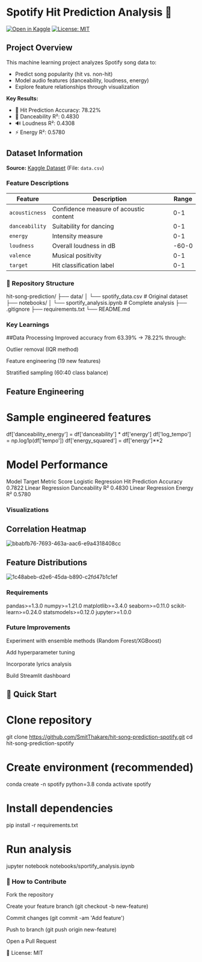 # Spotify Hit Prediction Analysis 🎵

[![Open in Kaggle](https://kaggle.com/static/images/open-in-kaggle.svg)](https://www.kaggle.com/code/rajg28/sportify-data-analysis)
[![License: MIT](https://img.shields.io/badge/License-MIT-yellow.svg)](https://opensource.org/licenses/MIT)

## Project Overview
This machine learning project analyzes Spotify song data to:
- Predict song popularity (hit vs. non-hit)
- Model audio features (danceability, loudness, energy)
- Explore feature relationships through visualization

**Key Results:**
- 🎯 Hit Prediction Accuracy: 78.22%
- 💃 Danceability R²: 0.4830
- 🔊 Loudness R²: 0.4308
- ⚡ Energy R²: 0.5780

## Dataset Information
**Source:** [Kaggle Dataset](https://www.kaggle.com/code/rajg28/sportify-data-analysis) (File: `data.csv`)

### Feature Descriptions
| Feature | Description | Range |
|---------|-------------|-------|
| `acousticness` | Confidence measure of acoustic content | 0-1 |
| `danceability` | Suitability for dancing | 0-1 |
| `energy` | Intensity measure | 0-1 |
| `loudness` | Overall loudness in dB | -60-0 |
| `valence` | Musical positivity | 0-1 |
| `target` | Hit classification label | 0-1 |

### 📂 Repository Structure
hit-song-prediction/
├── data/
│   └── spotify_data.csv       # Original dataset
├── notebooks/
│   └── sportify_analysis.ipynb # Complete analysis
├── .gitignore
├── requirements.txt
└── README.md


### Key Learnings
##Data Processing
Improved accuracy from 63.39% → 78.22% through:

Outlier removal (IQR method)

Feature engineering (19 new features)

Stratified sampling (60:40 class balance)

## Feature Engineering
# Sample engineered features
df['danceability_energy'] = df['danceability'] * df['energy']
df['log_tempo'] = np.log1p(df['tempo'])
df['energy_squared'] = df['energy']**2

# Model Performance
Model	Target	Metric	Score
Logistic Regression	Hit Prediction	Accuracy	0.7822
Linear Regression	Danceability	R²	0.4830
Linear Regression	Energy	R²	0.5780

### Visualizations
## Correlation Heatmap
![bbabfb76-7693-463a-aac6-e9a4318408cc](https://github.com/user-attachments/assets/cc720d37-e481-4b3b-9f73-3bad65cf83d5)

## Feature Distributions
![1c48abeb-d2e6-45da-b890-c2fd47b1c1ef](https://github.com/user-attachments/assets/80989320-4de3-4bdc-bfd7-466d7e003e0b)


### Requirements
pandas>=1.3.0
numpy>=1.21.0
matplotlib>=3.4.0
seaborn>=0.11.0
scikit-learn>=0.24.0
statsmodels>=0.12.0
jupyter>=1.0.0

### Future Improvements
Experiment with ensemble methods (Random Forest/XGBoost)

Add hyperparameter tuning

Incorporate lyrics analysis

Build Streamlit dashboard



## 🚀 Quick Start
# Clone repository
git clone https://github.com/SmitThakare/hit-song-prediction-spotify.git
cd hit-song-prediction-spotify

# Create environment (recommended)
conda create -n spotify python=3.8
conda activate spotify

# Install dependencies
pip install -r requirements.txt

# Run analysis
jupyter notebook notebooks/sportify_analysis.ipynb

### 🤝 How to Contribute
Fork the repository

Create your feature branch (git checkout -b new-feature)

Commit changes (git commit -am 'Add feature')

Push to branch (git push origin new-feature)

Open a Pull Request

📜 License: MIT

